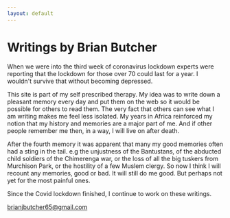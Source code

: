 ```yaml
---
layout: default
---
```


<!-- The work here is done by the navigation bar, which is provided by default.html -->

<div class="w3-container">
    <h1><b>Writings by Brian Butcher</b></h1>
    
<!-- TODO: Complete this as a homepage -->
When we were into the third week of coronavirus lockdown experts were reporting that the lockdown for those over 70 could last for a year. I wouldn't survive that without becoming depressed. 

This site is part of my self prescribed therapy. My idea was to write down a pleasant memory every day and put them on the web so it would be possible for others to read them. The very fact that others can see what I am writing makes me feel less isolated. My years in Africa reinforced my notion that my history and memories are a major part of me. And if other people remember me then, in a way, I will live on after death.

After the fourth memory it was apparent that many my good memories often had a sting in the tail. e.g the unjustness of the Bantustans, of the abducted child soldiers of the Chimerenga war, or the loss of all the big tuskers from Murchison Park, or the hostility of a few Muslem clergy. So now I think I will recount any memories, good or bad. It will still do me good. But perhaps not yet for the most painful ones.

Since the Covid lockdown finished, I continue to work on these writings.

<brianjbutcher65@gmail.com>

</div>
